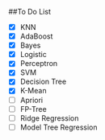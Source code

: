##To Do List

- [x] KNN
- [x] AdaBoost
- [x] Bayes
- [x] Logistic
- [x] Perceptron
- [x] SVM
- [x] Decision Tree
- [x] K-Mean
- [ ] Apriori
- [ ] FP-Tree
- [ ] Ridge Regression
- [ ] Model Tree Regression